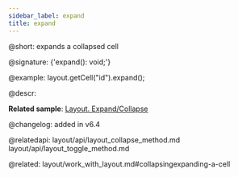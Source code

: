 ```yaml
---
sidebar_label: expand
title: expand
---          
```


@short: expands a collapsed cell

@signature: {'expand(): void;'}

@example:
layout.getCell("id").expand();



@descr:

**Related sample**: [Layout. Expand/Collapse](https://snippet.dhtmlx.com/h0wtlpyk)

@changelog: added in v6.4

@relatedapi:
layout/api/layout_collapse_method.md
layout/api/layout_toggle_method.md

@related: layout/work_with_layout.md#collapsingexpanding-a-cell

